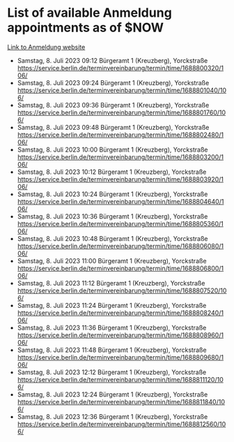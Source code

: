 # List of available Anmeldung appointments as of $NOW
[Link to Anmeldung website](https://service.berlin.de/terminvereinbarung/termin/tag.php?termin=1&anliegen[]=120686&dienstleisterlist=122210,122217,327316,122219,327312,122227,327314,122231,327346,122243,327348,122254,122252,329742,122260,329745,122262,329748,122271,327278,122273,327274,122277,327276,330436,122280,327294,122282,327290,122284,327292,122291,327270,122285,327266,122286,327264,122296,327268,150230,329760,122297,327286,122294,327284,122312,329763,122314,329775,122304,327330,122311,327334,122309,327332,317869,122281,327352,122279,329772,122283,122276,327324,122274,327326,122267,329766,122246,327318,122251,327320,122257,327322,122208,327298,122226,327300&herkunft=http%3A%2F%2Fservice.berlin.de%2Fdienstleistung%2F120686%2F)
- Samstag, 8. Juli 2023 09:12 Bürgeramt 1 (Kreuzberg), Yorckstraße https://service.berlin.de/terminvereinbarung/termin/time/1688800320/106/
- Samstag, 8. Juli 2023 09:24 Bürgeramt 1 (Kreuzberg), Yorckstraße https://service.berlin.de/terminvereinbarung/termin/time/1688801040/106/
- Samstag, 8. Juli 2023 09:36 Bürgeramt 1 (Kreuzberg), Yorckstraße https://service.berlin.de/terminvereinbarung/termin/time/1688801760/106/
- Samstag, 8. Juli 2023 09:48 Bürgeramt 1 (Kreuzberg), Yorckstraße https://service.berlin.de/terminvereinbarung/termin/time/1688802480/106/
- Samstag, 8. Juli 2023 10:00 Bürgeramt 1 (Kreuzberg), Yorckstraße https://service.berlin.de/terminvereinbarung/termin/time/1688803200/106/
- Samstag, 8. Juli 2023 10:12 Bürgeramt 1 (Kreuzberg), Yorckstraße https://service.berlin.de/terminvereinbarung/termin/time/1688803920/106/
- Samstag, 8. Juli 2023 10:24 Bürgeramt 1 (Kreuzberg), Yorckstraße https://service.berlin.de/terminvereinbarung/termin/time/1688804640/106/
- Samstag, 8. Juli 2023 10:36 Bürgeramt 1 (Kreuzberg), Yorckstraße https://service.berlin.de/terminvereinbarung/termin/time/1688805360/106/
- Samstag, 8. Juli 2023 10:48 Bürgeramt 1 (Kreuzberg), Yorckstraße https://service.berlin.de/terminvereinbarung/termin/time/1688806080/106/
- Samstag, 8. Juli 2023 11:00 Bürgeramt 1 (Kreuzberg), Yorckstraße https://service.berlin.de/terminvereinbarung/termin/time/1688806800/106/
- Samstag, 8. Juli 2023 11:12 Bürgeramt 1 (Kreuzberg), Yorckstraße https://service.berlin.de/terminvereinbarung/termin/time/1688807520/106/
- Samstag, 8. Juli 2023 11:24 Bürgeramt 1 (Kreuzberg), Yorckstraße https://service.berlin.de/terminvereinbarung/termin/time/1688808240/106/
- Samstag, 8. Juli 2023 11:36 Bürgeramt 1 (Kreuzberg), Yorckstraße https://service.berlin.de/terminvereinbarung/termin/time/1688808960/106/
- Samstag, 8. Juli 2023 11:48 Bürgeramt 1 (Kreuzberg), Yorckstraße https://service.berlin.de/terminvereinbarung/termin/time/1688809680/106/
- Samstag, 8. Juli 2023 12:12 Bürgeramt 1 (Kreuzberg), Yorckstraße https://service.berlin.de/terminvereinbarung/termin/time/1688811120/106/
- Samstag, 8. Juli 2023 12:24 Bürgeramt 1 (Kreuzberg), Yorckstraße https://service.berlin.de/terminvereinbarung/termin/time/1688811840/106/
- Samstag, 8. Juli 2023 12:36 Bürgeramt 1 (Kreuzberg), Yorckstraße https://service.berlin.de/terminvereinbarung/termin/time/1688812560/106/
